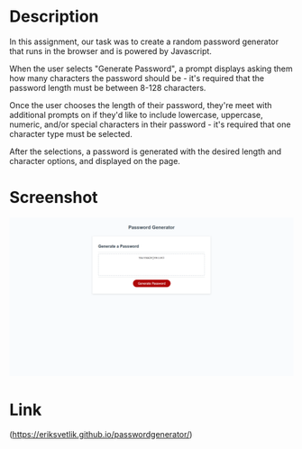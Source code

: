 # Description

In this assignment, our task was to create a random password generator that runs in the browser and is powered by Javascript.

When the user selects "Generate Password", a prompt displays asking them how many characters the password should be - it's required that the password length must be between 8-128 characters.

Once the user chooses the length of their password, they're meet with additional prompts on if they'd like to include lowercase, uppercase, numeric, and/or special characters in their password - it's required that one character type must be selected.

After the selections, a password is generated with the desired length and character options, and displayed on the page.

# Screenshot

![Screenshot of webpage](./images/homework-readme.png)

# Link

(https://eriksvetlik.github.io/passwordgenerator/)
